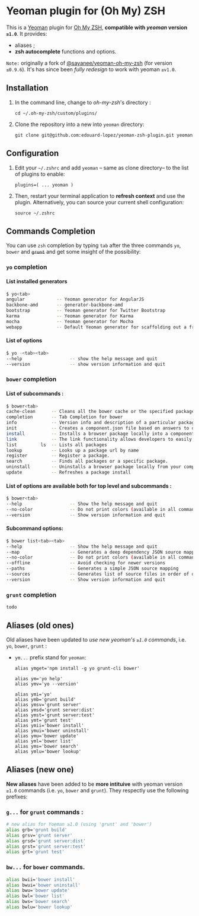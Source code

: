 # Yeoman plugin for (Oh My) ZSH

This is a [Yeoman](http://yeoman.io/) plugin for [Oh My ZSH](https://github.com/robbyrussell/oh-my-zsh), **compatible with _yeoman_ version `≥1.0`**. It provides:
* aliases ;
* **zsh autocomplete** functions and options.

`Note:` originally a fork of [@sayanee/yeoman-oh-my-zsh](sayanee/yeoman-oh-my-zsh) (for version `≤0.9.6`). It's has since been _fully redesign_ to work with yeoman `≥v1.0`.

## Installation

1. In the command line, change to _oh-my-zsh_'s directory :

    ```
    cd ~/.oh-my-zsh/custom/plugins/
    ```
2. Clone the repository into a new into `yeoman` directory:

    ```
    git clone git@github.com:edouard-lopez/yeoman-zsh-plugin.git yeoman
    ```

## Configuration

1. Edit your `~/.zshrc` and add `yeoman` – same as clone directory– to the list of plugins to enable:

    ```
    plugins=( ... yeoman )
    ```

2. Then, restart your terminal application to **refresh context** and use the plugin. Alternatively, you can source your current shell configuration:

    ```
    source ~/.zshrc
    ```

## Commands Completion

You can use `zsh` completion by typing `tab` after the three commands `yo`, `bower` and ~~`grunt`~~ and get some insight of the possibility:

### `yo` completion

#### List installed generators

```bash
$ yo<tab>
angular            -- Yeoman generator for AngularJS
backbone-amd       -- generator-backbone-amd
bootstrap          -- Yeoman generator for Twitter Bootstrap
karma              -- Yeoman generator for Karma
mocha              -- Yeoman generator for Mocha
webapp             -- Default Yeoman generator for scaffolding out a front-end web app
```

#### List of options

```bash
$ yo -<tab><tab>
--help                  -- show the help message and quit
--version               -- show version information and quit
```

### `bower` completion

#### List of subcommands :

```bash
$ bower<tab>
cache-clean      -- Cleans all the bower cache or the specified packages cache
completion       -- Tab Completion for bower
info             -- Version info and description of a particular package.
init             -- Creates a component.json file based on answers to questions
install          -- Installs a browser package locally into a components directory
link             -- The link functionality allows developers to easily test their packages. Linking is a two-step process.
list         ls  -- Lists all packages
lookup           -- Looks up a package url by name
register         -- Register a package.
search           -- Finds all packages or a specific package.
uninstall        -- Uninstalls a browser package locally from your components directory
update           -- Refreshes a package install
```

#### List of options are available both for top level and subcommands :

```bash
$ bower<tab>
--help                  -- Show the help message and quit
--no-color              -- Do not print colors (available in all commands)
--version               -- Show version information and quit
```

#### Subcommand options:

```bash
$ bower list<tab><tab>
--help                  -- Show the help message and quit
--map                   -- Generates a deep dependency JSON source mapping
--no-color              -- Do not print colors (available in all commands)
--offline               -- Avoid checking for newer versions
--paths                 -- Generates a simple JSON source mapping
--sources               -- Generates list of source files in order of dependency
--version               -- Show version information and quit
```

### `grunt` completion

    todo

## Aliases (old ones)

Old aliases have been updated to *use new yeoman's `≥1.0` commands*, i.e. `yo`, `bower`, `grunt` :

* `ym...` prefix stand for `yeoman`:

    ```
    alias ymget='npm install -g yo grunt-cli bower'

    alias ym='yo help'
    alias ymv='yo --version'

    alias ymi='yo'
    alias ymb='grunt build'
    alias ymsv='grunt server'
    alias ymsd='grunt server:dist'
    alias ymst='grunt server:test'
    alias ymt='grunt test'
    alias ymii='bower install'
    alias ymui='bower uninstall'
    alias ymu='bower update'
    alias yml='bower list'
    alias yms='bower search'
    alias ymlu='bower lookup'
    ```

## Aliases (new one)

**New aliases**  have been added to be **more intituive** with yeoman version `≥1.0` commands (i.e. `yo`, `bower` and `grunt`). They respectly use the following prefixes:

### `g...` for `grunt` commands :

```bash
# new alias for Yoeman ≥1.0 (using 'grunt' and 'bower')
alias grb='grunt build'
alias grsv='grunt server'
alias grsd='grunt server:dist'
alias grst='grunt server:test'
alias grt='grunt test'
```

### `bw...` for `bower` commands.

```bash
alias bwii='bower install'
alias bwui='bower uninstall'
alias bwu='bower update'
alias bwl='bower list'
alias bws='bower search'
alias bwlu='bower lookup'
```
